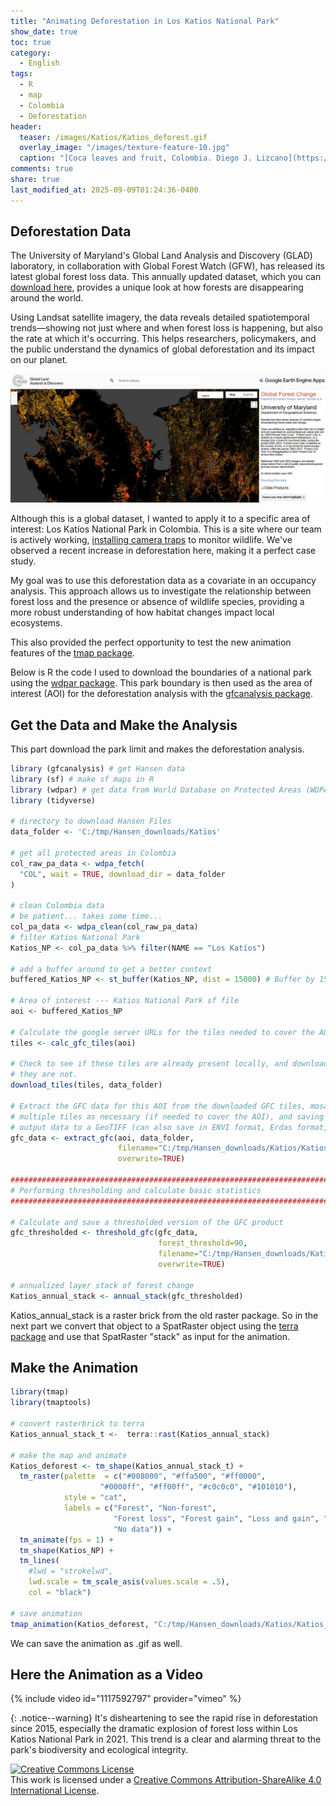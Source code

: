 ```yaml
---
title: "Animating Deforestation in Los Katios National Park"
show_date: true
toc: true
category: 
  - English
tags: 
  - R
  - map
  - Colombia
  - Deforestation
header:
  teaser: /images/Katios/Katios_deforest.gif
  overlay_image: "/images/texture-feature-10.jpg"
  caption: "[Coca leaves and fruit, Colombia. Diego J. Lizcano](https://www.instagram.com/walking_tapir/)"
comments: true
share: true
last_modified_at: 2025-09-09T01:24:36-0400
---
```


## Deforestation Data


The University of Maryland's Global Land Analysis and Discovery (GLAD) laboratory, in collaboration with Global Forest Watch (GFW), has released its latest global forest loss data. This annually updated dataset, which you can [download here](https://storage.googleapis.com/earthenginepartners-hansen/GFC-2024-v1.12/download.html), provides a unique look at how forests are disappearing around the world.

Using Landsat satellite imagery, the data reveals detailed spatiotemporal trends—showing not just where and when forest loss is happening, but also the rate at which it's occurring. This helps researchers, policymakers, and the public understand the dynamics of global deforestation and its impact on our planet.

![Global Forest Change](/images/Katios/GFC.jpg)  


Although this is a global dataset, I wanted to apply it to a specific area of interest: Los Katíos National Park in Colombia. This is a site where our team is actively working, [installing camera traps](https://dlizcano.github.io/cameratrap/posts/2024-07-17-stackmodel/index.html) to monitor wildlife. We've observed a recent increase in deforestation here, making it a perfect case study.

My goal was to use this deforestation data as a covariate in an occupancy analysis. This approach allows us to investigate the relationship between forest loss and the presence or absence of wildlife species, providing a more robust understanding of how habitat changes impact local ecosystems.

This also provided the perfect opportunity to test the new animation features of the [tmap package](https://r-tmap.github.io/tmap/).

Below is R the code I used to download the boundaries of a national park using the [wdpar package](https://prioritizr.github.io/wdpar/reference/wdpar.html). This park boundary is then used as the area of interest (AOI) for the deforestation analysis with the [gfcanalysis package](https://github.com/azvoleff/gfcanalysis). 


## Get the Data and Make the Analysis

This part download the park limit and makes the deforestation analysis. 

```r
library (gfcanalysis) # get Hansen data
library (sf) # make sf maps in R
library (wdpar) # get data from World Database on Protected Areas (WDPA) 
library (tidyverse) 

# directory to download Hansen Files
data_folder <- 'C:/tmp/Hansen_downloads/Katios'

# get all protected areas in Colombia
col_raw_pa_data <- wdpa_fetch(
  "COL", wait = TRUE, download_dir = data_folder
)

# clean Colombia data
# be patient... takes some time...
col_pa_data <- wdpa_clean(col_raw_pa_data)
# filter Katios National Park
Katios_NP <- col_pa_data %>% filter(NAME == "Los Katíos")

# add a buffer around to get a better context
buffered_Katios_NP <- st_buffer(Katios_NP, dist = 15000) # Buffer by 15 km 

# Area of interest --- Katios National Park sf file
aoi <- buffered_Katios_NP

# Calculate the google server URLs for the tiles needed to cover the AOI
tiles <- calc_gfc_tiles(aoi)

# Check to see if these tiles are already present locally, and download them if 
# they are not.
download_tiles(tiles, data_folder)

# Extract the GFC data for this AOI from the downloaded GFC tiles, mosaicing 
# multiple tiles as necessary (if needed to cover the AOI), and saving  the 
# output data to a GeoTIFF (can also save in ENVI format, Erdas format, etc.).
gfc_data <- extract_gfc(aoi, data_folder, 
                        filename="C:/tmp/Hansen_downloads/Katios/Katios_extract.tif",
                        overwrite=TRUE)

###############################################################################
# Performing thresholding and calculate basic statistics
###############################################################################

# Calculate and save a thresholded version of the GFC product
gfc_thresholded <- threshold_gfc(gfc_data, 
                                 forest_threshold=90, 
                                 filename="C:/tmp/Hansen_downloads/Katios/Katios_extract_thresholded.tif",
                                 overwrite=TRUE)

# annualized layer stack of forest change
Katios_annual_stack <- annual_stack(gfc_thresholded)

```   

Katios_annual_stack is a raster brick from the old raster package. So in the next part we convert that object to a SpatRaster object using the [terra package](https://rspatial.github.io/terra/) and use that SpatRaster "stack" as input for the animation. 

## Make the Animation

```r
library(tmap)
library(tmaptools)

# convert rasterbrick to terra
Katios_annual_stack_t <-  terra::rast(Katios_annual_stack)

# make the map and animate
Katios_deforest <- tm_shape(Katios_annual_stack_t) + 
  tm_raster(palette  = c("#008000", "#ffa500", "#ff0000", 
                    "#0000ff", "#ff00ff", "#c0c0c0", "#101010"),
            style = "cat",
            labels = c("Forest", "Non-forest", 
                       "Forest loss", "Forest gain", "Loss and gain", "Water", 
                       "No data")) +
  tm_animate(fps = 1) +
  tm_shape(Katios_NP) +
  tm_lines(
    #lwd = "strokelwd", 
    lwd.scale = tm_scale_asis(values.scale = .5),
    col = "black") 

# save animation
tmap_animation(Katios_deforest, "C:/tmp/Hansen_downloads/Katios/Katios_deforest_1fps.mp4")

```
We can save the animation as .gif as well. 

## Here the Animation as a Video

{% include video id="1117592797" provider="vimeo" %}

{: .notice--warning} It's disheartening to see the rapid rise in deforestation since 2015, especially the dramatic explosion of forest loss within Los Katios National Park in 2021. This trend is a clear and alarming threat to the park's biodiversity and ecological integrity.



<p>
<a rel="license" href="http://creativecommons.org/licenses/by-sa/4.0/"><img alt="Creative Commons License" style="border-width:0" src="http://i.creativecommons.org/l/by-sa/4.0/88x31.png" /></a><br />This work is licensed under a <a rel="license" href="http://creativecommons.org/licenses/by-sa/4.0/">Creative Commons Attribution-ShareAlike 4.0 International License</a>.
</p>
